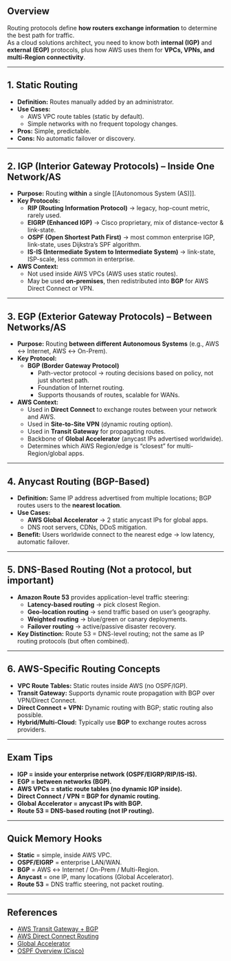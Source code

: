## **Overview**
Routing protocols define **how routers exchange information** to determine the best path for traffic.  
As a cloud solutions architect, you need to know both **internal (IGP)** and **external (EGP)** protocols, plus how AWS uses them for **VPCs, VPNs, and multi-Region connectivity**.

---

## **1. Static Routing**
- **Definition:** Routes manually added by an administrator.
- **Use Cases:**
	- AWS VPC route tables (static by default).
	- Simple networks with no frequent topology changes.
- **Pros:** Simple, predictable.
- **Cons:** No automatic failover or discovery.

---

## **2. IGP (Interior Gateway Protocols) – Inside One Network/AS**
- **Purpose:** Routing **within** a single [[Autonomous System (AS)]].
- **Key Protocols:**
	- **RIP (Routing Information Protocol)** → legacy, hop-count metric, rarely used.
	- **EIGRP (Enhanced IGP)** → Cisco proprietary, mix of distance-vector & link-state.
	- **OSPF (Open Shortest Path First)** → most common enterprise IGP, link-state, uses Dijkstra’s SPF algorithm.
	- **IS-IS (Intermediate System to Intermediate System)** → link-state, ISP-scale, less common in enterprise.
- **AWS Context:**
	- Not used inside AWS VPCs (AWS uses static routes).
	- May be used **on-premises**, then redistributed into **BGP** for AWS Direct Connect or VPN.

---

## **3. EGP (Exterior Gateway Protocols) – Between Networks/AS**
- **Purpose:** Routing **between different Autonomous Systems** (e.g., AWS ↔ Internet, AWS ↔ On-Prem).
- **Key Protocol:**
	- **BGP (Border Gateway Protocol)**
		- Path-vector protocol → routing decisions based on policy, not just shortest path.
		- Foundation of Internet routing.
		- Supports thousands of routes, scalable for WANs.
- **AWS Context:**
	- Used in **Direct Connect** to exchange routes between your network and AWS.
	- Used in **Site-to-Site VPN** (dynamic routing option).
	- Used in **Transit Gateway** for propagating routes.
	- Backbone of **Global Accelerator** (anycast IPs advertised worldwide).
	- Determines which AWS Region/edge is “closest” for multi-Region/global apps.

---

## **4. Anycast Routing (BGP-Based)**
- **Definition:** Same IP address advertised from multiple locations; BGP routes users to the **nearest location**.
- **Use Cases:**
	- **AWS Global Accelerator** → 2 static anycast IPs for global apps.
	- DNS root servers, CDNs, DDoS mitigation.
- **Benefit:** Users worldwide connect to the nearest edge → low latency, automatic failover.

---

## **5. DNS-Based Routing (Not a protocol, but important)**
- **Amazon Route 53** provides application-level traffic steering:
	- **Latency-based routing** → pick closest Region.
	- **Geo-location routing** → send traffic based on user’s geography.
	- **Weighted routing** → blue/green or canary deployments.
	- **Failover routing** → active/passive disaster recovery.
- **Key Distinction:** Route 53 = DNS-level routing; not the same as IP routing protocols (but often combined).

---

## **6. AWS-Specific Routing Concepts**
- **VPC Route Tables:** Static routes inside AWS (no OSPF/IGP).
- **Transit Gateway:** Supports dynamic route propagation with BGP over VPN/Direct Connect.
- **Direct Connect + VPN:** Dynamic routing with BGP; static routing also possible.
- **Hybrid/Multi-Cloud:** Typically use **BGP** to exchange routes across providers.

---

## **Exam Tips**
- **IGP = inside your enterprise network (OSPF/EIGRP/RIP/IS-IS).**
- **EGP = between networks (BGP).**
- **AWS VPCs = static route tables (no dynamic IGP inside).**
- **Direct Connect / VPN = BGP for dynamic routing.**
- **Global Accelerator = anycast IPs with BGP.**
- **Route 53 = DNS-based routing (not IP routing).**

---

## **Quick Memory Hooks**
- **Static** = simple, inside AWS VPC.  
- **OSPF/EIGRP** = enterprise LAN/WAN.  
- **BGP** = AWS ↔ Internet / On-Prem / Multi-Region.  
- **Anycast** = one IP, many locations (Global Accelerator).  
- **Route 53** = DNS traffic steering, not packet routing.  

---

## **References**
- [AWS Transit Gateway + BGP](https://docs.aws.amazon.com/vpc/latest/tgw/what-is-transit-gateway.html)  
- [AWS Direct Connect Routing](https://docs.aws.amazon.com/directconnect/latest/UserGuide/Welcome.html)  
- [Global Accelerator](https://docs.aws.amazon.com/global-accelerator/)  
- [OSPF Overview (Cisco)](https://www.cisco.com/c/en/us/td/docs/ios-xml/ios/ospf/configuration/xe-3s/ospf-xe-3s-book.html)  